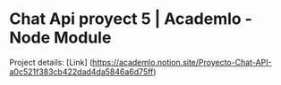 # Chat Api proyect 5 | Academlo - Node Module

Project details: [Link] (https://academlo.notion.site/Proyecto-Chat-API-a0c521f383cb422dad4da5846a6d75ff)